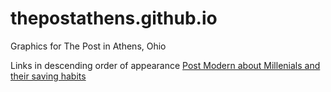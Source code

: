# thepostathens.github.io
Graphics for The Post in Athens, Ohio

Links in descending order of appearance
<a href="http://thepostathens.github.io/Google%20Charts/PMmillenialSavings.html">Post Modern about Millenials and their saving habits</a>
